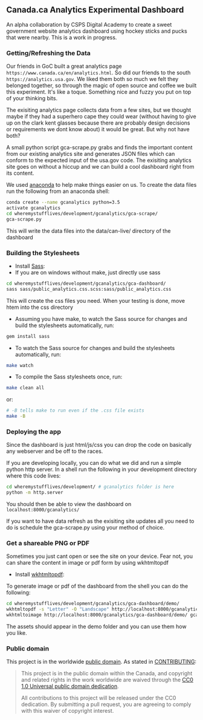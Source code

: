 ## Canada.ca Analytics Experimental Dashboard

An alpha collaboration by CSPS Digital Academy to create a sweet government website analytics dashboard using hockey sticks and pucks that were nearby. This is a work in progress.

### Getting/Refreshing the Data

Our friends in GoC built a great analytics page `https://www.canada.ca/en/analytics.html`. So did our friends to the south `https://analytics.usa.gov`. We liked them both so much we felt they belonged together, so through the magic of open source and coffee we built this experiment. It's like a toque. Something nice and fuzzy you put on top of your thinking bits. 

The exisiting analytics page collects data from a few sites, but we thought maybe if they had a superhero cape they could wear (without having to give up on the clark kent glasses because there are probably design decisions or requirements we dont know about) it would be great. But why not have both?

A small python script gca-scrape.py grabs and finds the important content from our existing analytics site and generates JSON files which can conform to the expected input of the usa.gov code. The exisiting analytics site goes on without a hiccup and we can build a cool dashboard right from its content.

We used [anaconda](https://www.anaconda.com/download/) to help make things easier on us. To create the data files run the following from an anaconda shell:

```bash
conda create --name gcanalytics python=3.5
activate gcanalytics
cd wheremystufflives/development/gcanalytics/gca-scrape/
gca-scrape.py
```

This will write the data files into the data/can-live/ directory of the dashboard

### Building the Stylesheets

* Install [Sass](http://sass-lang.com/):
* If you are on windows without make, just directly use sass

```bash
cd wheremystufflives/development/gcanalytics/gca-dashboard/
sass sass/public_analytics.css.scss:sass/public_analytics.css
```
This will create the css files you need. When your testing is done, move htem into the css directory

* Assuming you have make, to watch the Sass source for changes and build the stylesheets automatically, run:

```bash
gem install sass
```

* To watch the Sass source for changes and build the stylesheets automatically, run:

```bash
make watch
```

* To compile the Sass stylesheets once, run:

```bash
make clean all
```

or:

```bash
# -B tells make to run even if the .css file exists
make -B
```

### Deploying the app

Since the dashboard is just html/js/css you can drop the code on basically any webserver and be off to the races.

If you are developing locally, you can do what we did and run a simple python http server. In a shell run the following in your development directory where this code lives:

```bash
cd wheremystufflives/development/ # gcanalytics folder is here
python -m http.server
```

You should then be able to view the dashboard on `localhost:8000/gcanalytics/`

If you want to have data refresh as the exisiting site updates all you need to do is schedule the gca-scrape.py using your method of choice.

### Get a shareable PNG or PDF

Sometimes you just cant open or see the site on your device. Fear not, you can share the content in image or pdf form by using wkhtmltopdf

* Install [wkhtmltopdf](https://wkhtmltopdf.org/):

To generate image or pdf of the dashboard from the shell you can do the following:

```bash
cd wheremystufflives/development/gcanalytics/gca-dashboard/demo/
wkhtmltopdf -s "Letter" -O "Landscape" http://localhost:8000/gcanalytics/gca-dashboard/demo/ gcanalytics.pdf
wkhtmltoimage http://localhost:8000/gcanalytics/gca-dashboard/demo/ gcanalytics.png
```

The assets should appear in the demo folder and you can use them how you like.

### Public domain

This project is in the worldwide [public domain](LICENSE.md). As stated in [CONTRIBUTING](CONTRIBUTING.md):

> This project is in the public domain within the Canada, and copyright and related rights in the work worldwide are waived through the [CC0 1.0 Universal public domain dedication](https://creativecommons.org/publicdomain/zero/1.0/).
>
> All contributions to this project will be released under the CC0 dedication. By submitting a pull request, you are agreeing to comply with this waiver of copyright interest.
